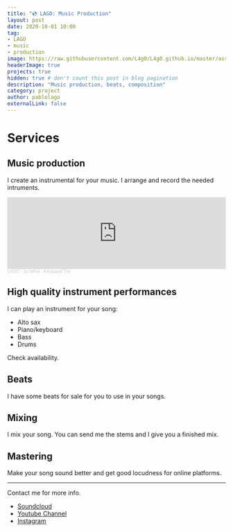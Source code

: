 ```yaml
---
title: "💿 LAGO: Music Production"
layout: post
date: 2020-10-01 10:00
tag:
- LAGO
- music
- production
image: https://raw.githubusercontent.com/L4g0/L4g0.github.io/master/assets/images/YTLAGO.png
headerImage: true
projects: true
hidden: true # don't count this post in blog pagination
description: "Music production, beats, composition"
category: project
author: pablolago
externalLink: false
---
```

# Services
## Music production
I create an instrumental for your music. I arrange and record the needed intruments.

<iframe width="100%" height="166" scrolling="no" frameborder="no" allow="autoplay" src="https://w.soundcloud.com/player/?url=https%3A//api.soundcloud.com/tracks/804720628&color=%234b0082&auto_play=false&hide_related=false&show_comments=true&show_user=true&show_reposts=false&show_teaser=true"></iframe><div style="font-size: 10px; color: #cccccc;line-break: anywhere;word-break: normal;overflow: hidden;white-space: nowrap;text-overflow: ellipsis; font-family: Interstate,Lucida Grande,Lucida Sans Unicode,Lucida Sans,Garuda,Verdana,Tahoma,sans-serif;font-weight: 100;"><a href="https://soundcloud.com/soylago" title="LAGO" target="_blank" style="color: #cccccc; text-decoration: none;">LAGO</a> · <a href="https://soundcloud.com/soylago/so-what" title="So What - Keyboard Trio" target="_blank" style="color: #cccccc; text-decoration: none;">So What - Keyboard Trio</a></div>

## High quality instrument performances
I can play an instrument for your song:
- Alto sax
- Piano/keyboard
- Bass
- Drums

Check availability.

## Beats
I have some beats for sale for you to use in your songs.

## Mixing
I mix your song. You can send me the stems and I give you a finished mix.

## Mastering
Make your song sound better and get good locudness for online platforms.

---
Contact me for more info.

- [Soundcloud](https://soundcloud.com/soylago/)
- [Youtube Channel](https://www.youtube.com/channel/UCLa6JuCw3ND4arrhQngJyvQ)
- [Instagram](https://instagram.com/lagoproduce)

